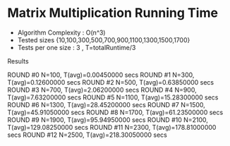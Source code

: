 # Matrix Multiplication Running Time

- Algorithm Complexity : O(n^3)
- Tested sizes {10,100,300,500,700,900,1100,1300,1500,1700}
- Tests per one size : 3 , T=totalRuntime/3

Results 

ROUND #0 N=100, T(avg)=0.00450000 secs
ROUND #1 N=300, T(avg)=0.12600000 secs
ROUND #2 N=500, T(avg)=0.63850000 secs
ROUND #3 N=700, T(avg)=2.06200000 secs
ROUND #4 N=900, T(avg)=7.63200000 secs
ROUND #5 N=1100, T(avg)=15.28300000 secs
ROUND #6 N=1300, T(avg)=28.45200000 secs
ROUND #7 N=1500, T(avg)=45.91050000 secs
ROUND #8 N=1700, T(avg)=61.23500000 secs
ROUND #9 N=1900, T(avg)=95.94950000 secs
ROUND #10 N=2100, T(avg)=129.08250000 secs
ROUND #11 N=2300, T(avg)=178.81000000 secs
ROUND #12 N=2500, T(avg)=218.30050000 secs